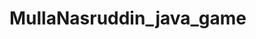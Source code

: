 # MullaNasruddin_java_game

<!--
App Name : Molla Nasruddin
App Version : 0.0.1
Author : Mohammad Ehsan Nicksaresht
Created At : 17 july 2024
Java Version : 22.0.1
App Features :
    1. The game is based on the famous Persian(Afghanistan/Iran) character Molla Nasruddin.
    2. The game is a simple game where the user has to pass the obstakles without collision.
    3. The game has a score board.
 -->

